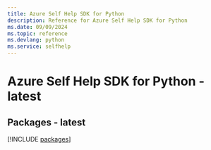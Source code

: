 ```yaml
---
title: Azure Self Help SDK for Python
description: Reference for Azure Self Help SDK for Python
ms.date: 09/09/2024
ms.topic: reference
ms.devlang: python
ms.service: selfhelp
---
```

# Azure Self Help SDK for Python - latest
## Packages - latest
[!INCLUDE [packages](self-help-index.md)]